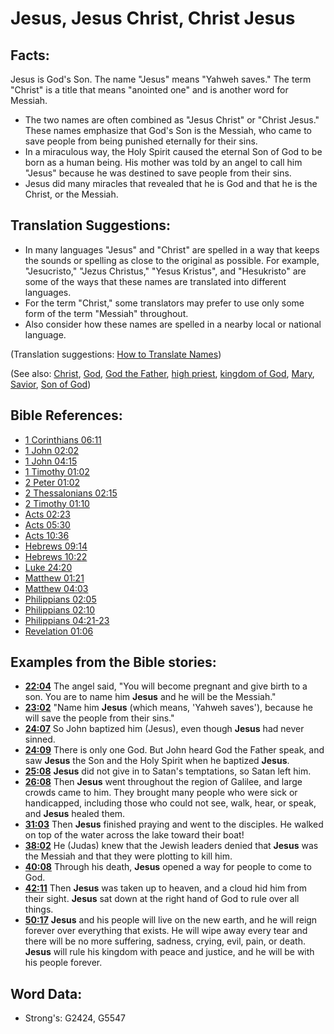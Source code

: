 # Jesus, Jesus Christ, Christ Jesus #

## Facts: ##

Jesus is God's Son. The name "Jesus" means "Yahweh saves." The term "Christ" is a title that means "anointed one" and is another word for  Messiah.

* The two names are often combined as "Jesus Christ" or "Christ Jesus." These names emphasize that God's Son is the Messiah, who came to save people from being punished eternally for their sins.
* In a miraculous way, the Holy Spirit caused the eternal Son of God to be born as a human being. His mother was told by an angel to call him "Jesus" because he was destined to save people from their sins.
* Jesus did many miracles that revealed that he is God and that he is the Christ, or the Messiah.

## Translation Suggestions: ##

* In many languages "Jesus" and "Christ" are spelled in a way that keeps the sounds or spelling as close to the original as possible. For example, "Jesucristo," "Jezus Christus," "Yesus Kristus", and "Hesukristo" are some of the ways that these names are translated into different languages.
* For the term "Christ," some translators may prefer to use only some form of the term "Messiah" throughout.
* Also consider how these names are spelled in a nearby local or national language.

(Translation suggestions: [How to Translate Names](rc://en/ta/man/translate/translate-names))

(See also: [Christ](../kt/christ.md), [God](../kt/god.md), [God the Father](../kt/godthefather.md), [high priest](../kt/highpriest.md), [kingdom of God](../kt/kingdomofgod.md), [Mary](../names/mary.md), [Savior](../kt/savior.md), [Son of God](../kt/sonofgod.md))

## Bible References: ##

* [1 Corinthians 06:11](rc://en/tn/help/1co/06/11)
* [1 John 02:02](rc://en/tn/help/1jn/02/02)
* [1 John 04:15](rc://en/tn/help/1jn/04/15)
* [1 Timothy 01:02](rc://en/tn/help/1ti/01/02)
* [2 Peter 01:02](rc://en/tn/help/2pe/01/02)
* [2 Thessalonians 02:15](rc://en/tn/help/2th/02/15)
* [2 Timothy 01:10](rc://en/tn/help/2ti/01/10)
* [Acts 02:23](rc://en/tn/help/act/02/23)
* [Acts 05:30](rc://en/tn/help/act/05/30)
* [Acts 10:36](rc://en/tn/help/act/10/36)
* [Hebrews 09:14](rc://en/tn/help/heb/09/14)
* [Hebrews 10:22](rc://en/tn/help/heb/10/22)
* [Luke 24:20](rc://en/tn/help/luk/24/20)
* [Matthew 01:21](rc://en/tn/help/mat/01/21)
* [Matthew 04:03](rc://en/tn/help/mat/04/03)
* [Philippians 02:05](rc://en/tn/help/php/02/05)
* [Philippians 02:10](rc://en/tn/help/php/02/10)
* [Philippians 04:21-23](rc://en/tn/help/php/04/21)
* [Revelation 01:06](rc://en/tn/help/rev/01/06)

## Examples from the Bible stories: ##

* __[22:04](rc://en/tn/help/obs/22/04)__ The angel said, "You will become pregnant and give birth to a son. You are to name him __Jesus__  and he will be the Messiah."
* __[23:02](rc://en/tn/help/obs/23/02)__ "Name him __Jesus__  (which means, 'Yahweh saves'), because he will save the people from their sins."
* __[24:07](rc://en/tn/help/obs/24/07)__ So John baptized him (Jesus), even though __Jesus__  had never sinned.
* __[24:09](rc://en/tn/help/obs/24/09)__ There is only one God. But John heard God the Father speak, and saw __Jesus__  the Son and the Holy Spirit when he baptized __Jesus__.
* __[25:08](rc://en/tn/help/obs/25/08)__ __Jesus__  did not give in to Satan's temptations, so Satan left him.
* __[26:08](rc://en/tn/help/obs/26/08)__ Then __Jesus__  went throughout the region of Galilee, and large crowds came to him. They brought many people who were sick or handicapped, including those who could not see, walk, hear, or speak, and __Jesus__  healed them.
* __[31:03](rc://en/tn/help/obs/31/03)__ Then __Jesus__  finished praying and went to the disciples. He walked on top of the water across the lake toward their boat!
* __[38:02](rc://en/tn/help/obs/38/02)__ He (Judas) knew that the Jewish leaders denied that __Jesus__  was the Messiah and that they were plotting to kill him.
* __[40:08](rc://en/tn/help/obs/40/08)__ Through his death, __Jesus__  opened a way for people to come to God.
* __[42:11](rc://en/tn/help/obs/42/11)__ Then __Jesus__  was taken up to heaven, and a cloud hid him from their sight. __Jesus__  sat down at the right hand of God to rule over all things.
* __[50:17](rc://en/tn/help/obs/50/17)__ __Jesus__  and his people will live on the new earth, and he will reign forever over everything that exists. He will wipe away every tear and there will be no more suffering, sadness, crying, evil, pain, or death. __Jesus__  will rule his kingdom with peace and justice, and he will be with his people forever.

## Word Data: ##

* Strong's: G2424, G5547
